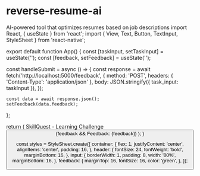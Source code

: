 # reverse-resume-ai
AI-powered tool that optimizes resumes based on job descriptions
import React, { useState } from 'react';
import { View, Text, Button, TextInput, StyleSheet } from 'react-native';

export default function App() {
  const [taskInput, setTaskInput] = useState('');
  const [feedback, setFeedback] = useState('');

  const handleSubmit = async () => {
    const response = await fetch('http://localhost:5000/feedback', {
      method: 'POST',
      headers: { 'Content-Type': 'application/json' },
      body: JSON.stringify({ task_input: taskInput }),
    });

    const data = await response.json();
    setFeedback(data.feedback);
  };

  return (
    <View style={styles.container}>
      <Text style={styles.header}>SkillQuest - Learning Challenge</Text>
      <TextInput
        style={styles.input}
        placeholder="Enter your answer here"
        value={taskInput}
        onChangeText={setTaskInput}
      />
      <Button title="Get Feedback" onPress={handleSubmit} />
      {feedback && <Text style={styles.feedback}>Feedback: {feedback}</Text>}
    </View>
  );
}

const styles = StyleSheet.create({
  container: {
    flex: 1,
    justifyContent: 'center',
    alignItems: 'center',
    padding: 16,
  },
  header: {
    fontSize: 24,
    fontWeight: 'bold',
    marginBottom: 16,
  },
  input: {
    borderWidth: 1,
    padding: 8,
    width: '80%',
    marginBottom: 16,
  },
  feedback: {
    marginTop: 16,
    fontSize: 16,
    color: 'green',
  },
});
